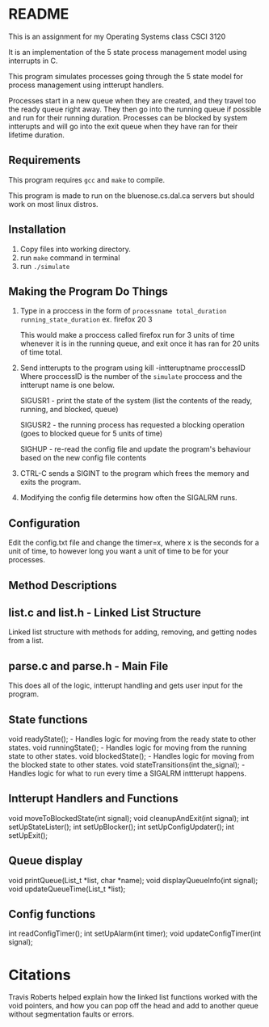 README
======

This is an assignment for my Operating Systems class CSCI 3120

It is an implementation of the 5 state process management model using
interrupts in C.

This program simulates processes going through the 5 state model for
process management using intterupt handlers.

Processes start in a new queue when they are created, and they travel too the
ready queue right away. They then go into the running queue if possible and
run for their running duration. Processes can be blocked by system intterupts
and will go into the exit queue when they have ran for their lifetime
duration.

Requirements
------------

This program requires `gcc` and `make` to compile.

This program is made to run on the bluenose.cs.dal.ca servers but should work
on most linux distros.

Installation
------------

1. Copy files into working directory.
2. run `make` command in terminal
3. run `./simulate`

Making the Program Do Things
----------------------------

1. Type in a proccess in the form of
   `processname total_duration running_state_duration`
   ex. firefox 20 3

   This would make a proccess called firefox run for 3 units of time whenever it
   is in the running queue, and exit once it has ran for 20 units of time total.

2. Send intterupts to the program using kill -intteruptname proccessID
   Where proccessID is the number of the `simulate` proccess and the intterupt
   name is one below.

   SIGUSR1 - print the state of the system (list the contents of the ready,
   running, and blocked, queue)

   SIGUSR2 - the running process has requested a blocking operation (goes to
   blocked queue for 5 units of time)

   SIGHUP - re-read the config file and update the program's behaviour
   based on the new config file contents

3. CTRL-C sends a SIGINT to the program which frees the memory and exits the
   program.

4. Modifying the config file determins how often the SIGALRM runs.



Configuration
-------------

Edit the config.txt file and change the timer=x, where x is the seconds for a
unit of time, to however long you want a unit of time to be for your processes.


Method Descriptions
------------------

list.c and list.h - Linked List Structure
-----------------

Linked list structure with methods for adding, removing, and getting
nodes from a list.

parse.c and parse.h - Main File
-------------------

This does all of the logic, intterupt handling and gets user input for the
program.

State functions
---------------

void readyState();
	- Handles logic for moving from the ready state to other states.
void runningState();
	- Handles logic for moving from the running state to other states.
void blockedState();
	- Handles logic for moving from the blocked state to other states.
void stateTransitions(int the_signal);
	- Handles logic for what to run every time a SIGALRM inttterupt happens.

Intterupt Handlers and Functions
--------------------------------

void moveToBlockedState(int signal);
void cleanupAndExit(int signal);
int setUpStateLister();
int setUpBlocker();
int setUpConfigUpdater();
int setUpExit();

Queue display
-------------

void printQueue(List_t *list, char *name);
void displayQueueInfo(int signal);
void updateQueueTime(List_t *list);

Config functions
----------------

int readConfigTimer();
int setUpAlarm(int timer);
void updateConfigTimer(int signal);


Citations
=========

Travis Roberts helped explain how the linked list functions worked with the void
pointers, and how you can pop off the head and add to another queue without
segmentation faults or errors.






